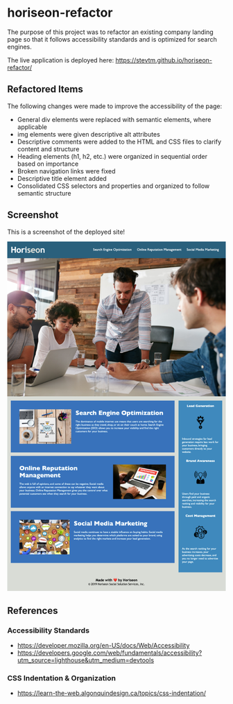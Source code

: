 # horiseon-refactor

The purpose of this project was to refactor an existing company landing page so that it follows accessibility standards and is optimized for search engines. 

The live application is deployed here: https://stevtm.github.io/horiseon-refactor/

## Refactored Items 

The following changes were made to improve the accessibility of the page: 
* General div elements were replaced with semantic elements, where applicable
* img elements were given descriptive alt attributes
* Descriptive comments were added to the HTML and CSS files to clarify content and structure
* Heading elements (h1, h2, etc.) were organized in sequential order based on importance
* Broken navigation links were fixed
* Descriptive title element added
* Consolidated CSS selectors and properties and organized to follow semantic structure

## Screenshot

This is a screenshot of the deployed site!

![Screenshot of the deployed website](/assets/images/site-screenshot.png "Screenshot of the deployed website")

## References 

### Accessibility Standards
* https://developer.mozilla.org/en-US/docs/Web/Accessibility
* https://developers.google.com/web/fundamentals/accessibility?utm_source=lighthouse&utm_medium=devtools 

### CSS Indentation & Organization
* https://learn-the-web.algonquindesign.ca/topics/css-indentation/